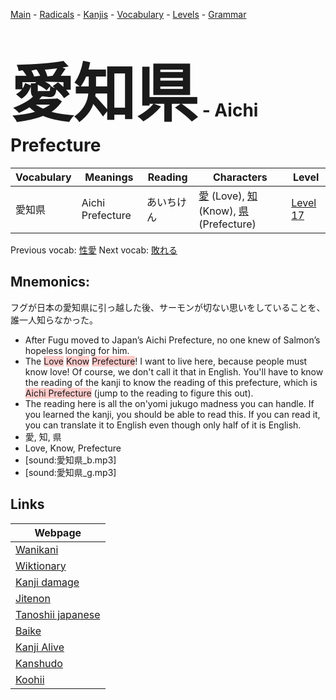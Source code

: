 <style> bigfont {font-size: 100px}</style>
[Main](../README.md) -
[Radicals](../radicals.md) -
[Kanjis](../kanjis.md) -
[Vocabulary](../vocabulary.md) -
[Levels](../levels.md) -
[Grammar](../grammar.md)
# <bigfont> 愛知県</bigfont> - Aichi Prefecture 

| Vocabulary | Meanings | Reading | Characters | Level |
| --- | --- | --- | --- | --- |
| 愛知県 | Aichi Prefecture | あいちけん |  [愛](../kanjis/愛.md) (Love), [知](../kanjis/知.md) (Know), [県](../kanjis/県.md) (Prefecture) | [Level 17](../levels/wk_level17.md) |

Previous vocab: [性愛](性愛.md) Next vocab: [敗れる](敗れる.md) 

## Mnemonics:
フグが日本の愛知県に引っ越した後、サーモンが切ない思いをしていることを、誰一人知らなかった。
* After Fugu moved to Japan’s Aichi Prefecture, no one knew of Salmon’s hopeless longing for him.
* The <span style="background-color:#ffcccb"> Love</span> <span style="background-color:#ffcccb"> Know</span> <span style="background-color:#ffcccb"> Prefecture</span>! I want to live here, because people must know love! Of course, we don't call it that in English. You'll have to know the reading of the kanji to know the reading of this prefecture, which is <span style="background-color:#ffcccb"> Aichi Prefecture</span> (jump to the reading to figure this out).
* The reading here is all the on'yomi jukugo madness you can handle. If you learned the kanji, you should be able to read this. If you can read it, you can translate it to English even though only half of it is English.
* 愛, 知, 県
* Love, Know, Prefecture
* [sound:愛知県_b.mp3]
* [sound:愛知県_g.mp3]


## Links 

| Webpage |
| --- |
| [Wanikani          ](https://www.wanikani.com/kanji/愛知県) |
| [Wiktionary        ](https://en.wiktionary.org/wiki/愛知県) |
| [Kanji damage      ](http://www.kanjidamage.com/kanji/search?utf8=✓&q=愛知県) |
| [Jitenon           ](https://jitenon.com/kanji/愛知県) |
| [Tanoshii japanese ](https://www.tanoshiijapanese.com/dictionary/kanji.cfm?k=愛知県) |
| [Baike             ](https://baike.baidu.com/item/愛知県) |
| [Kanji Alive       ](https://app.kanjialive.com/愛知県) |
| [Kanshudo          ](https://www.kanshudo.com/searchmn?q=愛知県) |
| [Koohii            ](https://kanji.koohii.com/study/kanji/愛知県) |

